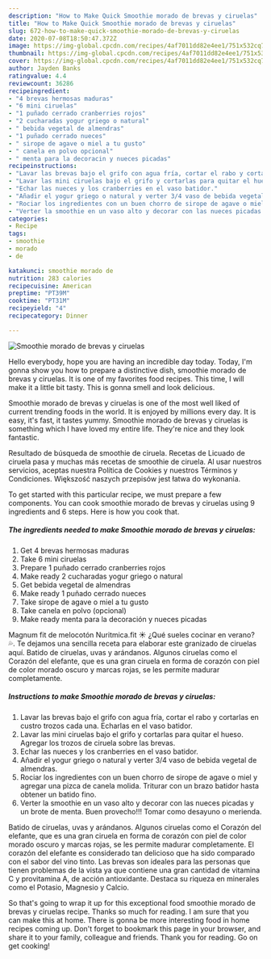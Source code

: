 ```yaml
---
description: "How to Make Quick Smoothie morado de brevas y ciruelas"
title: "How to Make Quick Smoothie morado de brevas y ciruelas"
slug: 672-how-to-make-quick-smoothie-morado-de-brevas-y-ciruelas
date: 2020-07-08T18:50:47.372Z
image: https://img-global.cpcdn.com/recipes/4af7011dd82e4ee1/751x532cq70/smoothie-morado-de-brevas-y-ciruelas-foto-principal.jpg
thumbnail: https://img-global.cpcdn.com/recipes/4af7011dd82e4ee1/751x532cq70/smoothie-morado-de-brevas-y-ciruelas-foto-principal.jpg
cover: https://img-global.cpcdn.com/recipes/4af7011dd82e4ee1/751x532cq70/smoothie-morado-de-brevas-y-ciruelas-foto-principal.jpg
author: Jayden Banks
ratingvalue: 4.4
reviewcount: 36286
recipeingredient:
- "4 brevas hermosas maduras"
- "6 mini ciruelas"
- "1 puñado cerrado cranberries rojos"
- "2 cucharadas yogur griego o natural"
- " bebida vegetal de almendras"
- "1 puñado cerrado nueces"
- " sirope de agave o miel a tu gusto"
- " canela en polvo opcional"
- " menta para la decoracin y nueces picadas"
recipeinstructions:
- "Lavar las brevas bajo el grifo con agua fría, cortar el rabo y cortarlas en custro trozos cada una. Echarlas en el vaso batidor."
- "Lavar las mini ciruelas bajo el grifo y cortarlas para quitar el hueso. Agregar los trozos de ciruela sobre las brevas."
- "Echar las nueces y los cranberries en el vaso batidor."
- "Añadir el yogur griego o natural y verter 3/4 vaso de bebida vegetal de almendras."
- "Rociar los ingredientes con un buen chorro de sirope de agave o miel y agregar una pizca de canela molida. Triturar con un brazo batidor hasta obtener un batido fino."
- "Verter la smoothie en un vaso alto y decorar con las nueces picadas y un brote de menta. Buen provecho!!! Tomar como desayuno o merienda."
categories:
- Recipe
tags:
- smoothie
- morado
- de

katakunci: smoothie morado de 
nutrition: 283 calories
recipecuisine: American
preptime: "PT39M"
cooktime: "PT31M"
recipeyield: "4"
recipecategory: Dinner

---
```



![Smoothie morado de brevas y ciruelas](https://img-global.cpcdn.com/recipes/4af7011dd82e4ee1/751x532cq70/smoothie-morado-de-brevas-y-ciruelas-foto-principal.jpg)

Hello everybody, hope you are having an incredible day today. Today, I'm gonna show you how to prepare a distinctive dish, smoothie morado de brevas y ciruelas. It is one of my favorites food recipes. This time, I will make it a little bit tasty. This is gonna smell and look delicious.

Smoothie morado de brevas y ciruelas is one of the most well liked of current trending foods in the world. It is enjoyed by millions every day. It is easy, it's fast, it tastes yummy. Smoothie morado de brevas y ciruelas is something which I have loved my entire life. They're nice and they look fantastic.

Resultado de búsqueda de smoothie de ciruela. Recetas de Licuado de ciruela pasa y muchas más recetas de smoothie de ciruela. Al usar nuestros servicios, aceptas nuestra Política de Cookies y nuestros Términos y Condiciones. Większość naszych przepisów jest łatwa do wykonania.


To get started with this particular recipe, we must prepare a few components. You can cook smoothie morado de brevas y ciruelas using 9 ingredients and 6 steps. Here is how you cook that.

<!--inarticleads1-->

##### The ingredients needed to make Smoothie morado de brevas y ciruelas:

1. Get 4 brevas hermosas maduras
1. Take 6 mini ciruelas
1. Prepare 1 puñado cerrado cranberries rojos
1. Make ready 2 cucharadas yogur griego o natural
1. Get  bebida vegetal de almendras
1. Make ready 1 puñado cerrado nueces
1. Take  sirope de agave o miel a tu gusto
1. Take  canela en polvo (opcional)
1. Make ready  menta para la decoración y nueces picadas


Magnum fit de melocotón Nuritmica.fit ☀️ ¿Qué sueles cocinar en verano? 💦. Te dejamos una sencilla receta para elaborar este granizado de ciruelas aquí. Batido de ciruelas, uvas y arándanos. Algunos ciruelas como el Corazón del elefante, que es una gran ciruela en forma de corazón con piel de color morado oscuro y marcas rojas, se les permite madurar completamente. 

<!--inarticleads2-->

##### Instructions to make Smoothie morado de brevas y ciruelas:

1. Lavar las brevas bajo el grifo con agua fría, cortar el rabo y cortarlas en custro trozos cada una. Echarlas en el vaso batidor.
1. Lavar las mini ciruelas bajo el grifo y cortarlas para quitar el hueso. Agregar los trozos de ciruela sobre las brevas.
1. Echar las nueces y los cranberries en el vaso batidor.
1. Añadir el yogur griego o natural y verter 3/4 vaso de bebida vegetal de almendras.
1. Rociar los ingredientes con un buen chorro de sirope de agave o miel y agregar una pizca de canela molida. Triturar con un brazo batidor hasta obtener un batido fino.
1. Verter la smoothie en un vaso alto y decorar con las nueces picadas y un brote de menta. Buen provecho!!! Tomar como desayuno o merienda.


Batido de ciruelas, uvas y arándanos. Algunos ciruelas como el Corazón del elefante, que es una gran ciruela en forma de corazón con piel de color morado oscuro y marcas rojas, se les permite madurar completamente. El corazón del elefante es considerado tan delicioso que ha sido comparado con el sabor del vino tinto. Las brevas son ideales para las personas que tienen problemas de la vista ya que contiene una gran cantidad de vitamina C y provitamina A, de acción antioxidante. Destaca su riqueza en minerales como el Potasio, Magnesio y Calcio. 

So that's going to wrap it up for this exceptional food smoothie morado de brevas y ciruelas recipe. Thanks so much for reading. I am sure that you can make this at home. There is gonna be more interesting food in home recipes coming up. Don't forget to bookmark this page in your browser, and share it to your family, colleague and friends. Thank you for reading. Go on get cooking!
